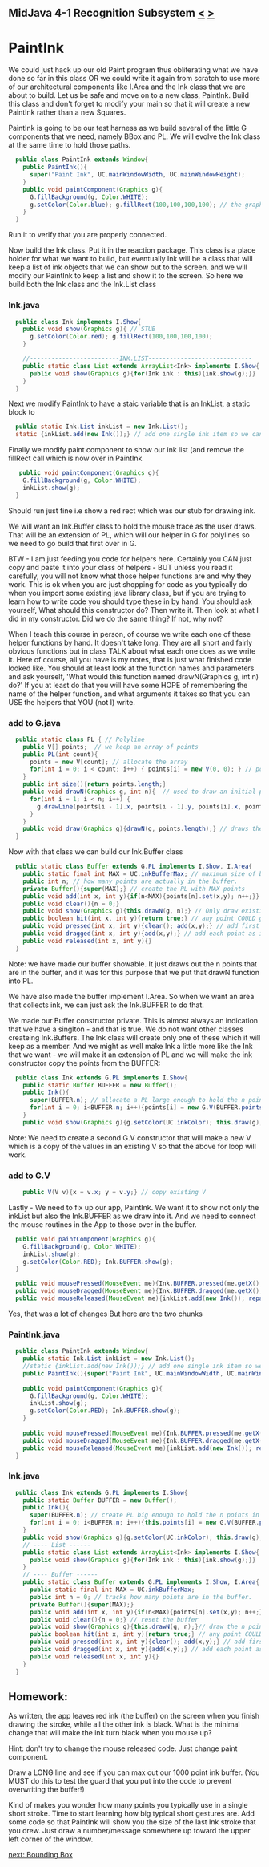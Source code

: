 ## MidJava 4-1 Recognition Subsystem [&LT;](MJ0305.md) [&GT;](MJ0402.md)

# PaintInk

We could just hack up our old Paint program thus obliterating what we have done so far in this class OR we could write it again from scratch to use more of our architectural components like I.Area and the Ink class that we are about to build. Let us be safe and move on to a new class, PaintInk. Build this class and don't forget to modify your main so that it will create a new PaintInk rather than a new Squares.

PaintInk is going to be our test harness as we build several of the little G components that we need, namely BBox and PL. We will evolve the Ink class at the same time to hold those paths. 

```java
  public class PaintInk extends Window{
    public PaintInk(){
      super("Paint Ink", UC.mainWindowWidth, UC.mainWindowHeight);
    }
    public void paintComponent(Graphics g){
      G.fillBackground(g, Color.WHITE);
      g.setColor(Color.blue); g.fillRect(100,100,100,100); // the graphics equivalent of "Hello World"
    }
  }
```

Run it to verify that you are properly connected.

Now build the Ink class. Put it in the reaction package. This class is a place holder for what we want to build, but eventually Ink will be a class that will keep a list of ink objects that we can show out to the screen. and we will modify our PaintInk to keep a list and show it to the screen. So here we build both the Ink class and the Ink.List class

### Ink.java

```java
  public class Ink implements I.Show{
    public void show(Graphics g){ // STUB
      g.setColor(Color.red); g.fillRect(100,100,100,100);
    }

    //-------------------------INK.LIST-----------------------------
    public static class List extends ArrayList<Ink> implements I.Show{
      public void show(Graphics g){for(Ink ink : this){ink.show(g);}}
    }
  }
```

Next we modify PaintInk to have a staic variable that is an InkList, a static block to 

```java
  public static Ink.List inkList = new Ink.List();
  static {inkList.add(new Ink());} // add one single ink item so we can test showing a list
```

Finally we modify paint component to show our ink list (and remove the fillRect call which is now over in PaintInk

```java
   public void paintComponent(Graphics g){
    G.fillBackground(g, Color.WHITE);
    inkList.show(g);
  }
```

Should run just fine i.e show a red rect which was our stub for drawing ink.

We will want an Ink.Buffer class to hold the mouse trace as the user draws. That will be an extension of PL, which will our helper in G for polylines so we need to go build that first over in G.

BTW - I am just feeding you code for helpers here. Certainly you CAN just copy and paste it into your class of helpers - BUT unless you read it carefully, you will not know what those helper functions are and why they work. This is ok when you are just shopping for code as you typically do when you import some existing java library class, but if you are trying to learn how to write code you should type these in by hand. You should ask yourself, What should this constructor do? Then write it. Then look at what I did in my constructor. Did we do the same thing? If not, why not? 

When I teach this course in person, of course we write each one of these helper functions by hand. It doesn't take long. They are all short and fairly obvious functions but in class TALK about what each one does as we write it. Here of course, all you have is my notes, that is just what finished code looked like. You should at least look at the function names and parameters and ask yourself, 'What would this function named drawN(Graphics g, int n) do?' If you at least do that you will have some HOPE of remembering the name of the helper function, and what arguments it takes so that you can USE the helpers that YOU (not I) write.

### add to G.java
```java
  public static class PL { // Polyline
    public V[] points;  // we keep an array of points
    public PL(int count){  
      points = new V[count]; // allocate the array 
      for(int i = 0; i < count; i++) { points[i] = new V(0, 0); } // populate it with V objects
    }
    public int size(){return points.length;}
    public void drawN(Graphics g, int n){  // used to draw an initial portion of the full array
      for(int i = 1; i < n; i++) {
        g.drawLine(points[i - 1].x, points[i - 1].y, points[i].x, points[i].y);
      }
    }
    public void draw(Graphics g){drawN(g, points.length);} // draws the whole array.
  }
```

Now with that class we can build our Ink.Buffer class

```java
  public static class Buffer extends G.PL implements I.Show, I.Area{
    public static final int MAX = UC.inkBufferMax; // maximum size of buffer
    public int n; // how many points are actually in the buffer.
    private Buffer(){super(MAX);} // create the PL with MAX points
    public void add(int x, int y){if(n<MAX){points[n].set(x,y); n++;}} // adds new point to buffer
    public void clear(){n = 0;} 
    public void show(Graphics g){this.drawN(g, n);} // Only draw existing points
    public boolean hit(int x, int y){return true;} // any point COULD go into ink
    public void pressed(int x, int y){clear(); add(x,y);} // add first point
    public void dragged(int x, int y){add(x,y);} // add each point as it comes in
    public void released(int x, int y){}
  }
```

Note: we have made our buffer showable. It just draws out the n points that are in the buffer, and it was for this purpose that we put that drawN function into PL.

We have also made the buffer implement I.Area. So when we want an area that collects ink, we can just ask the Ink.BUFFER to do that.

We made our Buffer constructor private. This is almost always an indication that we have a singlton - and that is true. We do not want other classes createing Ink.Buffers. The Ink class will create only one of these which it will keep as a member. And we might as well make Ink a little more like the Ink that we want - we will make it an extension of PL and we will make the ink constructor copy the points from the BUFFER:

```java 
  public class Ink extends G.PL implements I.Show{
    public static Buffer BUFFER = new Buffer();
    public Ink(){
      super(BUFFER.n); // allocate a PL large enough to hold the n points in the buffer
      for(int i = 0; i<BUFFER.n; i++){points[i] = new G.V(BUFFER.points[i]);}
    }
    public void show(Graphics g){g.setColor(UC.inkColor); this.draw(g);}
```
    
Note: We need to create a second G.V constructor that will make a new V which is a copy of the values in an existing V so that the above for loop will work.

### add to G.V
```java
    public V(V v){x = v.x; y = v.y;} // copy existing V
```
Lastly - We need to fix up our app, PaintInk. We want it to show not only the inkList but also the Ink.BUFFER as we draw into it. And we need to connect the mouse routines in the App to those over in the buffer.

```java
  public void paintComponent(Graphics g){
    G.fillBackground(g, Color.WHITE);
    inkList.show(g);
    g.setColor(Color.RED); Ink.BUFFER.show(g);
  }

  public void mousePressed(MouseEvent me){Ink.BUFFER.pressed(me.getX(),me.getY()); repaint();}
  public void mouseDragged(MouseEvent me){Ink.BUFFER.dragged(me.getX(),me.getY()); repaint();}
  public void mouseReleased(MouseEvent me){inkList.add(new Ink()); repaint();}
```

Yes, that was a lot of changes But here are the two chunks

###  PaintInk.java
```java
  public class PaintInk extends Window{
    public static Ink.List inkList = new Ink.List();
    //static {inkList.add(new Ink());} // add one single ink item so we can test showing a list
    public PaintInk(){super("Paint Ink", UC.mainWindowWidth, UC.mainWindowHeight);}
    
    public void paintComponent(Graphics g){
      G.fillBackground(g, Color.WHITE);
      inkList.show(g);
      g.setColor(Color.RED); Ink.BUFFER.show(g);     
    }
    
    public void mousePressed(MouseEvent me){Ink.BUFFER.pressed(me.getX(),me.getY()); repaint();}
    public void mouseDragged(MouseEvent me){Ink.BUFFER.dragged(me.getX(),me.getY()); repaint();}
    public void mouseReleased(MouseEvent me){inkList.add(new Ink()); repaint();}
  }
```
### Ink.java
```java
  public class Ink extends G.PL implements I.Show{
    public static Buffer BUFFER = new Buffer();
    public Ink(){
      super(BUFFER.n); // create PL big enough to hold the n points in BUFFER
      for(int i = 0; i<BUFFER.n; i++){this.points[i] = new G.V(BUFFER.points[i]);}
    }
    public void show(Graphics g){g.setColor(UC.inkColor); this.draw(g);}
    // ---- List ------
    public static class List extends ArrayList<Ink> implements I.Show{
      public void show(Graphics g){for(Ink ink : this){ink.show(g);}}
    }
    // ---- Buffer ------
    public static class Buffer extends G.PL implements I.Show, I.Area{
      public static final int MAX = UC.inkBufferMax;
      public int n = 0; // tracks how many points are in the buffer.
      private Buffer(){super(MAX);}
      public void add(int x, int y){if(n<MAX){points[n].set(x,y); n++;}} // adds 1 new point to buffer
      public void clear(){n = 0;} // reset the buffer
      public void show(Graphics g){this.drawN(g, n);}// draw the n points as a line.
      public boolean hit(int x, int y){return true;} // any point COULD go into ink
      public void pressed(int x, int y){clear(); add(x,y);} // add first point
      public void dragged(int x, int y){add(x,y);} // add each point as it comes is
      public void released(int x, int y){}
    }
  }
```

## Homework:

As written, the app leaves red ink (the buffer) on the screen when you finish drawing the stroke, while all the other ink is black. What is the minimal change that will make the ink turn black when you mouse up?

Hint: don't try to change the mouse released code. Just change paint component.

Draw a LONG line and see if you can max out our 1000 point ink buffer. (You MUST do this to test the guard that you put into the code to prevent overwriting the buffer!)

Kind of makes you wonder how many points you typically use in a single short stroke. Time to start learning how big typical short gestures are. Add some code so that PaintInk will show you the size of the last Ink stroke that you drew. Just draw a number/message somewhere up toward the upper left corner of the window.

[next: Bounding Box](MJ0402.md)
